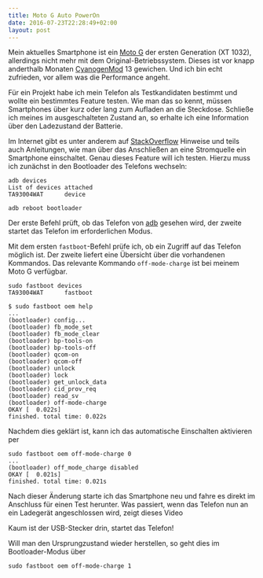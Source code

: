 ```yaml
---
title: Moto G Auto PowerOn
date: 2016-07-23T22:28:49+02:00
layout: post
---
```


Mein aktuelles Smartphone ist ein [Moto
G](https://de.wikipedia.org/wiki/Motorola_Moto_G) der ersten Generation (XT
1032), allerdings nicht mehr mit dem Original-Betriebssystem. Dieses ist vor
knapp anderthalb Monaten
[CyanogenMod](http://web.archive.org/web/20160831091147/http://wiki.cyanogenmod.org:80/w/Main_Page)
13 gewichen. Und ich bin echt zufrieden, vor allem was die Performance angeht.

Für ein Projekt habe ich mein Telefon als Testkandidaten bestimmt und wollte ein
bestimmtes Feature testen. Wie man das so kennt, müssen Smartphones über kurz
oder lang zum Aufladen an die Steckdose. Schließe ich meines im ausgeschalteten
Zustand an, so erhalte ich eine Information über den Ladezustand der Batterie.

Im Internet gibt es unter anderem auf [StackOverflow](http://stackoverflow.com/)
Hinweise und teils auch Anleitungen, wie man über das Anschließen an eine
Stromquelle ein Smartphone einschaltet. Genau dieses Feature will ich testen.
Hierzu muss ich zunächst in den Bootloader des Telefons wechseln:

```shell
adb devices
List of devices attached
TA93004WAT      device

adb reboot bootloader
```

Der erste Befehl prüft, ob das Telefon von
[adb](https://developer.android.com/studio/command-line/adb.html) gesehen wird,
der zweite startet das Telefon im erforderlichen Modus.

Mit dem ersten `fastboot`-Befehl prüfe ich, ob ein Zugriff auf das Telefon
möglich ist. Der zweite liefert eine Übersicht über die vorhandenen
Kommandos. Das relevante Kommando `off-mode-charge` ist bei meinem Moto G
verfügbar.

```shell
sudo fastboot devices
TA93004WAT      fastboot

$ sudo fastboot oem help
...
(bootloader) config...
(bootloader) fb_mode_set
(bootloader) fb_mode_clear
(bootloader) bp-tools-on
(bootloader) bp-tools-off
(bootloader) qcom-on
(bootloader) qcom-off
(bootloader) unlock
(bootloader) lock
(bootloader) get_unlock_data
(bootloader) cid_prov_req
(bootloader) read_sv
(bootloader) off-mode-charge
OKAY [  0.022s]
finished. total time: 0.022s
```

Nachdem dies geklärt ist, kann ich das automatische Einschalten aktivieren per

```shell
sudo fastboot oem off-mode-charge 0
...
(bootloader) off_mode_charge disabled
OKAY [  0.021s]
finished. total time: 0.021s
```

Nach dieser Änderung starte ich das Smartphone neu und fahre es direkt im
Anschluss für einen Test herunter. Was passiert, wenn das Telefon nun an ein
Ladegerät angeschlossen wird, zeigt dieses Video

Kaum ist der USB-Stecker drin, startet das Telefon!

Will man den Ursprungzustand wieder herstellen, so geht dies im Bootloader-Modus
über

```shell
sudo fastboot oem off-mode-charge 1
```

